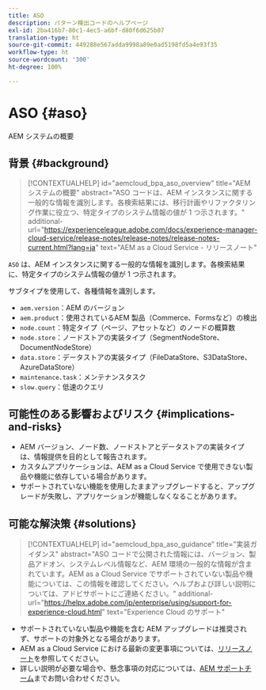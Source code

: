 ```yaml
---
title: ASO
description: パターン検出コードのヘルプページ
exl-id: 2ba416b7-80c1-4ec5-a6bf-d80f6d625b07
translation-type: ht
source-git-commit: 449288e567adda9998a89e0ad5198fd5a4e93f35
workflow-type: ht
source-wordcount: '300'
ht-degree: 100%

---
```


# ASO {#aso}

AEM システムの概要

## 背景 {#background}

>[!CONTEXTUALHELP]
>id="aemcloud_bpa_aso_overview"
>title="AEM システムの概要"
>abstract="ASO コードは、AEM インスタンスに関する一般的な情報を識別します。各検索結果には、移行計画やリファクタリング作業に役立つ、特定タイプのシステム情報の値が 1 つ示されます。"
>additional-url="https://experienceleague.adobe.com/docs/experience-manager-cloud-service/release-notes/release-notes/release-notes-current.html?lang=ja" text="AEM as a Cloud Service - リリースノート"

`ASO` は、AEM インスタンスに関する一般的な情報を識別します。各検索結果に、特定タイプのシステム情報の値が 1 つ示されます。

サブタイプを使用して、各種情報を識別します。

* `aem.version`：AEM のバージョン
* `aem.product`：使用されているAEM 製品（Commerce、Formsなど）の検出
* `node.count`：特定タイプ（ページ、アセットなど）のノードの概算数
* `node.store`：ノードストアの実装タイプ（SegmentNodeStore、DocumentNodeStore）
* `data.store`：データストアの実装タイプ（FileDataStore、S3DataStore、AzureDataStore）
* `maintenance.task`：メンテナンスタスク
* `slow.query`：低速のクエリ

## 可能性のある影響およびリスク {#implications-and-risks}

* AEM バージョン、ノード数、ノードストアとデータストアの実装タイプは、情報提供を目的として報告されます。
* カスタムアプリケーションは、AEM as a Cloud Service で使用できない製品や機能に依存している場合があります。
* サポートされていない機能を使用したままアップグレードすると、アップグレードが失敗し、アプリケーションが機能しなくなることがあります。

## 可能な解決策 {#solutions}

>[!CONTEXTUALHELP]
>id="aemcloud_bpa_aso_guidance"
>title="実装ガイダンス"
>abstract="ASO コードで公開された情報には、バージョン、製品アドオン、システムレベル情報など、AEM 環境の一般的な情報が含まれています。AEM as a Cloud Service でサポートされていない製品や機能については、この情報を確認してください。ヘルプおよび詳しい説明については、アドビサポートにご連絡ください。"
>additional-url="https://helpx.adobe.com/jp/enterprise/using/support-for-experience-cloud.html" text="Experience Cloud のサポート"

* サポートされていない製品や機能を含む AEM アップグレードは推奨されず、サポートの対象外となる場合があります。
* AEM as a Cloud Service における最新の変更事項については、[リリースノート](https://experienceleague.adobe.com/docs/experience-manager-cloud-service/release-notes/release-notes/release-notes-current.html?lang=ja)を参照してください。
* 詳しい説明が必要な場合や、懸念事項の対応については、[AEM サポートチーム](https://helpx.adobe.com/jp/enterprise/using/support-for-experience-cloud.html)までお問い合わせください。
